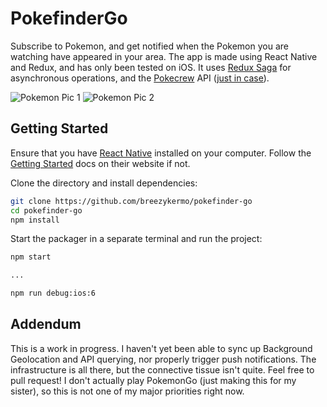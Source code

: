 # PokefinderGo

Subscribe to Pokemon, and get notified when the Pokemon you are watching have appeared in your area. The app is made using React Native and Redux, and has only been tested on iOS. It uses [Redux Saga](https://github.com/yelouafi/redux-saga) for asynchronous operations, and the [Pokecrew](https://www.pokecrew.com/) API ([just in case](https://fevgames.net/walking-a-dangerous-line-pokemon-go-and-unofficial-api-projects/)).

![Pokemon Pic 1](assets/sceen1.png)
![Pokemon Pic 2](assets/sceen2.png)

## Getting Started

Ensure that you have [React Native](https://facebook.github.io/react-native/) installed on your computer. Follow the [Getting Started](https://facebook.github.io/react-native/docs/getting-started.html#content) docs on their website if not.

Clone the directory and install dependencies:
```bash
git clone https://github.com/breezykermo/pokefinder-go
cd pokefinder-go
npm install
```
Start the packager in a separate terminal and run the project:
```bash
npm start

...

npm run debug:ios:6
```

## Addendum

This is a work in progress. I haven't yet been able to sync up Background Geolocation and API querying, nor properly trigger push notifications. The infrastructure is all there, but the connective tissue isn't quite. Feel free to pull request! I don't actually play PokemonGo (just making this for my sister), so this is not one of my major priorities right now.